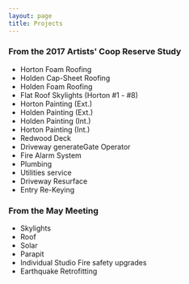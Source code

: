 ```yaml
---
layout: page
title: Projects
---
```


### From the 2017 Artists' Coop Reserve Study

- Horton Foam Roofing
- Holden Cap-Sheet Roofing
- Holden Foam Roofing
- Flat Roof Skylights (Horton #1 - #8)
- Horton Painting (Ext.)
- Holden Painting (Ext.)
- Holden Painting (Int.)
- Horton Painting (Int.)
- Redwood Deck
- Driveway generateGate Operator
- Fire Alarm System
- Plumbing
- Utilities service
- Driveway Resurface
- Entry Re-Keying

### From the May Meeting

- Skylights
- Roof
- Solar
- Parapit
- Individual Studio Fire safety upgrades
- Earthquake Retrofitting
